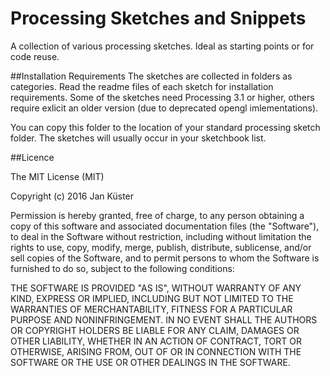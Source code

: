 # Processing Sketches and Snippets
A collection of various processing sketches. Ideal as starting points or for code reuse.

##Installation Requirements
The sketches are collected in folders as categories. Read the readme files of each sketch for installation requirements. Some of the sketches need Processing 3.1 or higher, others require exlicit an older version (due to deprecated opengl imlementations).

You can copy this folder to the location of your standard processing sketch folder. The sketches will usually occur in your sketchbook list.


##Licence

The MIT License (MIT)

Copyright (c) 2016 Jan Küster

Permission is hereby granted, free of charge, to any person obtaining a copy of this software and associated documentation files (the "Software"), to deal in the Software without restriction, including without limitation the rights to use, copy, modify, merge, publish, distribute, sublicense, and/or sell copies of the Software, and to permit persons to whom the Software is furnished to do so, subject to the following conditions:

THE SOFTWARE IS PROVIDED "AS IS", WITHOUT WARRANTY OF ANY KIND, EXPRESS OR IMPLIED, INCLUDING BUT NOT LIMITED TO THE WARRANTIES OF MERCHANTABILITY, FITNESS FOR A PARTICULAR PURPOSE AND NONINFRINGEMENT. IN NO EVENT SHALL THE AUTHORS OR COPYRIGHT HOLDERS BE LIABLE FOR ANY CLAIM, DAMAGES OR OTHER LIABILITY, WHETHER IN AN ACTION OF CONTRACT, TORT OR OTHERWISE, ARISING FROM, OUT OF OR IN CONNECTION WITH THE SOFTWARE OR THE USE OR OTHER DEALINGS IN THE SOFTWARE.
